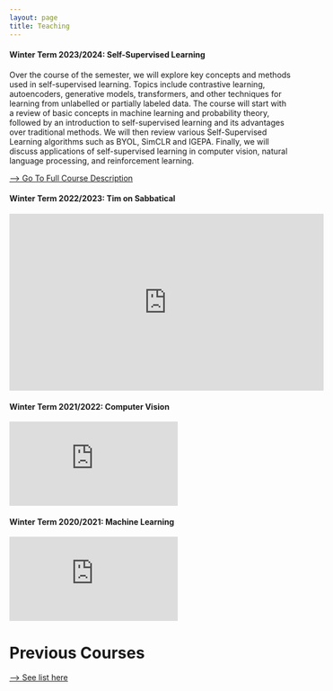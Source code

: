 ```yaml
---
layout: page
title: Teaching
---
```


#### Winter Term 2023/2024: Self-Supervised Learning
Over the course of the semester, we will explore key concepts and methods used in self-supervised learning. Topics include contrastive learning, autoencoders, generative models, transformers, and other techniques for learning from unlabelled or partially labeled data. The course will start with a review of basic concepts in machine learning and probability theory, followed by an introduction to self-supervised learning and its advantages over traditional methods. We will then review various Self-Supervised Learning algorithms such as BYOL, SimCLR and IGEPA. Finally, we will discuss applications of self-supervised learning in computer vision, natural language processing, and reinforcement learning.  

[--> Go To Full Course Description](https://www.mi.fu-berlin.de/inf/groups/ag-ki/Teaching/WS23_24/Self-Supervised-Learning/index.html)



#### Winter Term 2022/2023: Tim on Sabbatical
<div class="videoWrapper">
  <iframe width="560" height="315" src="https://www.youtube.com/embed/5MMt-SmYWC8" title="YouTube video player" frameborder="0" allow="accelerometer; autoplay; clipboard-write; encrypted-media; gyroscope; picture-in-picture" allowfullscreen></iframe>
</div>

#### Winter Term 2021/2022: Computer Vision
<div class="videoWrapper">
  <iframe src="https://www.youtube.com/embed/videoseries?list=PLs7Vp-pCDX7yrUmgkxAEdNcgriOU6IBg5" title="YouTube video player" frameborder="0" allow="accelerometer; autoplay; clipboard-write; encrypted-media; gyroscope; picture-in-picture" allowfullscreen></iframe>
</div>

#### Winter Term 2020/2021: Machine Learning
<div class="videoWrapper">
  <iframe src="https://www.youtube.com/embed/videoseries?list=PLs7Vp-pCDX7yu38RbJfuyMUrFZ5877uh1" title="YouTube video player" frameborder="0" allow="accelerometer; autoplay; clipboard-write; encrypted-media; gyroscope; picture-in-picture" allowfullscreen></iframe>
</div>



# Previous Courses
[--> See list here](http://www.mi.fu-berlin.de/inf/groups/ag-ki/members/Professoren/Tim_Landgraf.html)
